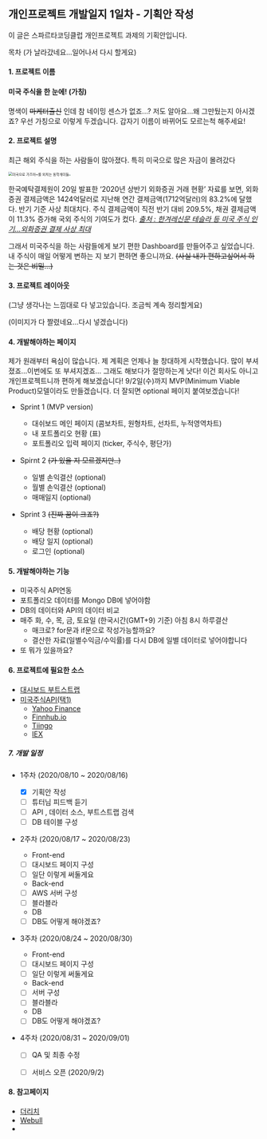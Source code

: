 

<h2>개인프로젝트 개발일지 1일차 - 기획안 작성</h2>


이 글은 스파르타코딩클럽 개인프로젝트 과제의 기획안입니다.

목차
(가 날라갔네요...일어나서 다시 할게요)



#### 1. 프로젝트 이름

<h4> 미국 주식을 한 눈에! (가칭)</h4>

명색이 ~~마케터출신~~ 인데 참 네이밍 센스가 없죠...?
저도 알아요...왜 그만뒀는지 아시겠죠?
우선 가칭으로 이렇게 두겠습니다.
갑자기 이름이 바뀌어도 모르는척 해주세요!

#### 2. 프로젝트 설명

최근 해외 주식을 하는 사람들이 많아졌다.
특히 미국으로 많은 자금이 몰려갔다

<img src="http://image.kmib.co.kr/online_image/2020/0627/611411110014739012_1.jpg" alt="미국으로 가즈아~를 외치는 동학개미들" style="zoom:50%;" /><img src="/Users/hocheoljang/Desktop/스크린샷 2020-08-14 오전 2.28.42.png" style="zoom:20%;" />

한국예탁결제원이 20일 발표한 ‘2020년 상반기 외화증권 거래 현황’ 자료를 보면, 외화증권 결제금액은 1424억달러로 지난해 연간 결제금액(1712억달러)의 83.2%에 달했다. 반기 기준 사상 최대치다. 주식 결제금액이 직전 반기 대비 209.5%, 채권 결제금액이 11.3% 증가해 국외 주식의 기여도가 컸다.
*[출처 : 한겨레신문 테슬라 등 미국 주식 인기…외화증권 결제 사상 최대](http://www.hani.co.kr/arti/economy/economy_general/954366.html)*

그래서 미국주식을 하는 사람들에게 보기 편한 Dashboard를 만들어주고 싶었습니다.
내 주식이 매일 어떻게 변하는 지 보기 편하면 좋으니까요.
~~(사실 내가 편하고싶어서 하는 것은 비밀...)~~

#### 3. 프로젝트 레이아웃

(그냥 생각나는 느낌대로 다 넣고있습니다. 조금씩 계속 정리할게요)

(이미지가 다 짤렸네요...다시 넣겠습니다)



#### 4. 개발해야하는 페이지

제가 원래부터 욕심이 많습니다. 제 계획은 언제나 늘 창대하게 시작했습니다.
많이 부셔졌죠...이번에도 또 부셔지겠죠... 그래도 해보다가 절망하는게 낫다!
이건 회사도 아니고 개인프로젝트니까 편하게 해보겠습니다!
9/2일(수)까지 MVP(Minimum Viable Product)모델이라도 만들겠습니다.
더 잘되면 optional 페이지 붙여보겠습니다!

- Sprint 1 (MVP version)

  - 대쉬보드 메인 페이지 (콤보차트, 원형차트, 선차트, 누적영역차트)
  - 내 포트폴리오 현황 (표)
  - 포트폴리오 입력 페이지 (ticker, 주식수, 평단가)

- Spirnt 2 ~~(가 있을 지 모르겠지만..)~~

  - 일별 손익결산 (optional)
  - 월별 손익결산 (optional)
  - 매매일지 (optional)

- Sprint 3 ~~(진짜 꿈이 크죠?)~~

  - 배당 현황 (optional)
  - 배당 일지 (optional)
  - 로그인 (optional)

    

#### 5. 개발해야하는 기능

- 미국주식 API연동
- 포트폴리오 데이터를 Mongo DB에 넣어야함
- DB의 데이터와 API의 데이터 비교 
- 매주 화, 수, 목, 금, 토요일 (한국시간(GMT+9) 기준) 아침 8시 하루결산
  - 매크로? for문과 if문으로 작성가능할까요?
  - 결산한 자료(일별수익금/수익률)를 다시 DB에 일별 데이터로 넣어야합니다
- 또 뭐가 있을까요?

#### 6. 프로젝트에 필요한 소스

- [대시보드 부트스트랩](https://www.google.com/search?q=dashboard+bootstrap&oq=dashboard+boot&aqs=chrome.0.0j69i57j0l3j69i60l3.3753j0j7&sourceid=chrome&ie=UTF-8)
- [미국주식API(택1)](https://medium.com/@andy.m9627/the-ultimate-guide-to-stock-market-apis-for-2020-1de6f55adbb)
  - [Yahoo Finance](https://github.com/ranaroussi/yfinance)
  - [Finnhub.io](https://finnhub.io/)
  - [Tiingo](https://www.tiingo.com/)
  - [IEX](https://iexcloud.io/)

##### 7. 개발 일정

- 1주차 (2020/08/10 ~ 2020/08/16)

  - [x] 기획안 작성
  - [ ] 튜터님 피드백 듣기
  - [ ] API , 데이터 소스, 부트스트랩 검색
  - [ ] DB 테이블 구성

- 2주차 (2020/08/17 ~ 2020/08/23)

  - Front-end
   - [ ] 대시보드 페이지 구성
   - [ ] 일단 이렇게 써둘게요

  - Back-end
   - [ ] AWS 서버 구성
   - [ ] 블라블라

  - DB
   - [ ] DB도 어떻게 해야겠죠?

- 3주차 (2020/08/24 ~ 2020/08/30)

  - Front-end
   - [ ] 대시보드 페이지 구성
   - [ ] 일단 이렇게 써둘게요
  - Back-end
   - [ ] 서버 구성
   - [ ] 블라블라
  - DB
   - [ ] DB도 어떻게 해야겠죠?

- 4주차 (2020/08/31 ~ 2020/09/01)

   - [ ] QA 및 최종 수정
   - [ ] 서비스 오픈 (2020/9/2)



#### 8. 참고페이지

- [더리치](https://www.therich.io/home)
- [Webull](https://app.webull.com/watch)
- 

